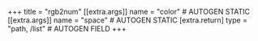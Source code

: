 +++
title = "rgb2num"
[[extra.args]]
name = "color" # AUTOGEN STATIC
[[extra.args]]
name = "space" # AUTOGEN STATIC
[extra.return]
type = "path, /list" # AUTOGEN FIELD
+++